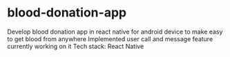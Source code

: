 # blood-donation-app

Develop blood donation app in react native for android device to make easy to get blood from anywhere
Implemented user call and message feature currently working on it
Tech stack: React Native

